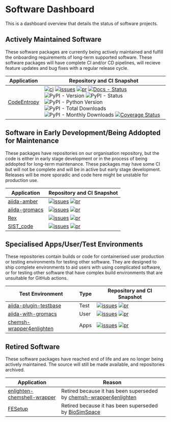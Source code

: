 # Software Dashboard

This is a dashboard overview that details the status of software projects.

## Actively Maintained Software

These software packages are currently being actively maintained and fulfill the onboarding requirements of long-term supported software. These software packages will have complete CI and/or CD pipelines, will recieve feature updates and bug fixes with a regular release cycle.

| Application | Repository and CI Snapshot |
| ----------- | -------------------------- |
| [CodeEntropy](https://github.com/ccPBioSim/CodeEntropy/) | [![ci](https://github.com/ccpbiosim/CodeEntropy/actions/workflows/project-ci.yaml/badge.svg?branch=main)](https://github.com/ccpbiosim/CodeEntropy/actions/workflows/project-ci.yaml) [![issues](https://img.shields.io/github/issues/ccpbiosim/CodeEntropy?logo=github&labelColor=grey)](https://github.com/CCPBioSim/CodeEntropy/issues) [![pr](https://img.shields.io/github/issues-pr/ccpbiosim/CodeEntropy?logo=github&labelColor=grey)](https://github.com/CCPBioSim/CodeEntropy/pulls) [![Docs - Status](https://app.readthedocs.org/projects/codeentropy/badge/?version=latest)](https://codeentropy.readthedocs.io/en/latest/?badge=latest) ![PyPI - Version](https://img.shields.io/pypi/v/codeentropy?logo=pypi&logoColor=white) ![PyPI - Status](https://img.shields.io/pypi/status/codeentropy?logo=pypi&logoColor=white) ![PyPI - Python Version](https://img.shields.io/pypi/pyversions/CodeEntropy) ![PyPI - Total Downloads](https://img.shields.io/pepy/dt/codeentropy?logo=pypi&logoColor=white&color=blue) ![PyPI - Monthly Downloads](https://img.shields.io/pypi/dm/CodeEntropy?logo=pypi&logoColor=white&color=blue) [![Coverage Status](https://coveralls.io/repos/github/CCPBioSim/CodeEntropy/badge.svg?branch=main)](https://coveralls.io/github/CCPBioSim/CodeEntropy?branch=main) |

## Software in Early Development/Being Addopted for Maintenance

These packages have repositories on our organisation repository, but the code is either in early stage development or in the process of being addopted for long-term maintenance. These packages may have some CI but will not be complete and will be in active but early stage development. Releases will be more sporadic and code here might be unstable for production use.

| Application | Repository and CI Snapshot |
| ----------- | -------------------------- |
| [aiida-amber](https://github.com/CCPBioSim/aiida-amber) | [![issues](https://img.shields.io/github/issues/ccpbiosim/aiida-amber?logo=github&labelColor=grey)](https://github.com/CCPBioSim/aiida-amber/issues) [![pr](https://img.shields.io/github/issues-pr/ccpbiosim/aiida-amber?logo=github&labelColor=grey)](https://github.com/CCPBioSim/aiida-amber/pulls) |
| [aiida-gromacs](https://github.com/CCPBioSim/aiida-gromacs) | [![issues](https://img.shields.io/github/issues/ccpbiosim/aiida-gromacs?logo=github&labelColor=grey)](https://github.com/CCPBioSim/aiida-gromacs/issues) [![pr](https://img.shields.io/github/issues-pr/ccpbiosim/aiida-gromacs?logo=github&labelColor=grey)](https://github.com/CCPBioSim/aiida-gromacs/pulls) |
| [Rex](https://github.com/CCPBioSim/Rex) | [![issues](https://img.shields.io/github/issues/ccpbiosim/Rex?logo=github&labelColor=grey)](https://github.com/CCPBioSim/Rex/issues) [![pr](https://img.shields.io/github/issues-pr/ccpbiosim/Rex?logo=github&labelColor=grey)](https://github.com/CCPBioSim/Rex/pulls) |
| [SIST_code](https://github.com/CCPBioSim/SIST_code) | [![issues](https://img.shields.io/github/issues/ccpbiosim/SIST_code?logo=github&labelColor=grey)](https://github.com/CCPBioSim/SIST_code/issues) [![pr](https://img.shields.io/github/issues-pr/ccpbiosim/SIST_code?logo=github&labelColor=grey)](https://github.com/CCPBioSim/SIST_code/pulls) |


## Specialised Apps/User/Test Environments

These repositories contain builds or code for containerised user production or testing environments for testing other software. They are designed to ship complete environments to aid users with using complicated software, or for testing other software that have complex build environments that are unsuitable for GitHub actions.

| Test Environment | Type | Repository and CI Snapshot |
| ---------------- | ---- | -------------------------- |
| [aiida-plugin-testbase](https://github.com/CCPBioSim/aiida-plugin-testbase) | Test | [![issues](https://img.shields.io/github/issues/ccpbiosim/aiida-plugin-testbase?logo=github&labelColor=grey)](https://github.com/CCPBioSim/aiida-plugin-testbase/issues) [![pr](https://img.shields.io/github/issues-pr/ccpbiosim/aiida-plugin-testbase?logo=github&labelColor=grey)](https://github.com/CCPBioSim/aiida-plugin-testbase/pulls) |
| [aiida-with-gromacs](https://github.com/CCPBioSim/aiida-with-gromacs) | User | [![issues](https://img.shields.io/github/issues/ccpbiosim/aiida-with-gromacs?logo=github&labelColor=grey)](https://github.com/CCPBioSim/aiida-with-gromacs/issues) [![pr](https://img.shields.io/github/issues-pr/ccpbiosim/aiida-with-gromacs?logo=github&labelColor=grey)](https://github.com/CCPBioSim/aiida-with-gromacs/pulls) |
| [chemsh-wrapper4enlighten](https://github.com/CCPBioSim/chemsh-wrapper4enlighten-plugin) | Apps | [![issues](https://img.shields.io/github/issues/ccpbiosim/chemsh-wrapper4enlighten-plugin?logo=github&labelColor=grey)](https://github.com/CCPBioSim/chemsh-wrapper4enlighten-plugin/issues) [![pr](https://img.shields.io/github/issues-pr/ccpbiosim/chemsh-wrapper4enlighten-plugin?logo=github&labelColor=grey)](https://github.com/CCPBioSim/chemsh-wrapper4enlighten-plugin/pulls) |

## Retired Software

These software packages have reached end of life and are no longer being actively maintained. The source will still be made available, and repositories archived.

| Application | Reason                     |
| ----------- | -------------------------- |
| [enlighten-chemshell-wrapper](https://github.com/CCPBioSim/enlighten-chemshell-wrapper) | Retired because it has been superseded by [chemsh-wrapper4enlighten](https://github.com/CCPBioSim/chemsh-wrapper4enlighten-plugin) |
| [FESetup](https://github.com/CCPBioSim/fesetup) | Retired because it has been superseded by [BioSimSpace](https://github.com/CCPBioSim/BioSimSpace) |
